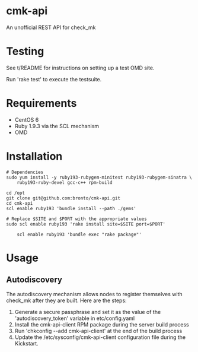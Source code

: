 cmk-api
=======

An unofficial REST API for check_mk

Testing
=======

See t/README for instructions on setting up a test OMD site.

Run 'rake test' to execute the testsuite.

Requirements
============

 * CentOS 6
 * Ruby 1.9.3 via the SCL mechanism
 * OMD

Installation
============

  	# Dependencies
	sudo yum install -y ruby193-rubygem-minitest ruby193-rubygem-sinatra \
  		ruby193-ruby-devel gcc-c++ rpm-build

	cd /opt
	git clone git@github.com:bronto/cmk-api.git
	cd cmk-api
	scl enable ruby193 'bundle install --path ./gems'
	
	# Replace $SITE and $PORT with the appropriate values
  	sudo scl enable ruby193 'rake install site=$SITE port=$PORT'

        scl enable ruby193 'bundle exec "rake package"'

Usage
=====

Autodiscovery
-------------

The autodiscovery mechanism allows nodes to register themselves with check_mk after
they are built. Here are the steps:

  1. Generate a secure passphrase and set it as the value of the 'autodiscovery_token' 
     variable in etc/config.yaml
  1. Install the cmk-api-client RPM package during the server build process
  1. Run 'chkconfig --add cmk-api-client' at the end of the build process
  1. Update the /etc/sysconfig/cmk-api-client configuration file during the Kickstart.
